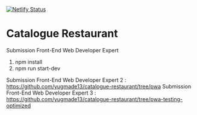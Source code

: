 [![Netlify Status](https://api.netlify.com/api/v1/badges/443fda3a-7f0e-4e12-a2b2-7bc1f338af85/deploy-status)](https://app.netlify.com/sites/resto-pwa/deploys)

# Catalogue Restaurant
Submission Front-End Web Developer Expert

1. npm install
2. npm run start-dev


Submission Front-End Web Developer Expert 2 : https://github.com/yugmade13/catalogue-restaurant/tree/pwa
Submission Front-End Web Developer Expert 3 : https://github.com/yugmade13/catalogue-restaurant/tree/pwa-testing-optimized

